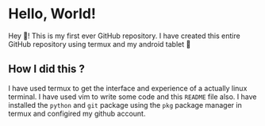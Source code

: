 # Hello, World!

Hey :wave:! This is my first ever GitHub repository. I have created this entire GitHub repository using termux and my android tablet :rocket:

## How I did this ?

I have used termux to get the interface and experience of a actually linux terminal. I have used vim to write some code and this `README` file also.
I have installed the `python` and `git` package using the `pkg` package manager in termux and configired my github account.
